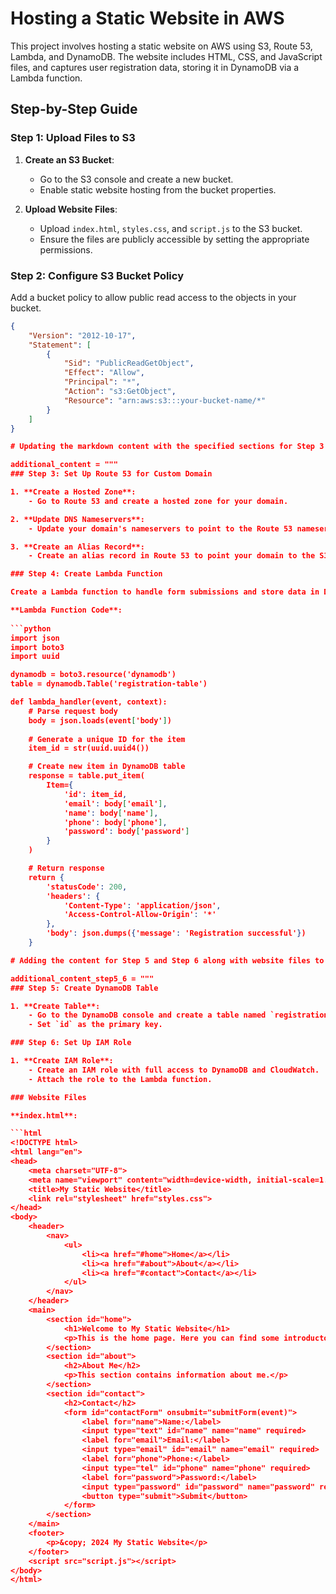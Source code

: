 # Hosting a Static Website in AWS

This project involves hosting a static website on AWS using S3, Route 53, Lambda, and DynamoDB. The website includes HTML, CSS, and JavaScript files, and captures user registration data, storing it in DynamoDB via a Lambda function.

## Step-by-Step Guide

### Step 1: Upload Files to S3

1. **Create an S3 Bucket**:
    - Go to the S3 console and create a new bucket.
    - Enable static website hosting from the bucket properties.
    
2. **Upload Website Files**:
    - Upload `index.html`, `styles.css`, and `script.js` to the S3 bucket.
    - Ensure the files are publicly accessible by setting the appropriate permissions.

### Step 2: Configure S3 Bucket Policy

Add a bucket policy to allow public read access to the objects in your bucket.

```json
{
    "Version": "2012-10-17",
    "Statement": [
        {
            "Sid": "PublicReadGetObject",
            "Effect": "Allow",
            "Principal": "*",
            "Action": "s3:GetObject",
            "Resource": "arn:aws:s3:::your-bucket-name/*"
        }
    ]
}

# Updating the markdown content with the specified sections for Step 3 and Step 4

additional_content = """
### Step 3: Set Up Route 53 for Custom Domain

1. **Create a Hosted Zone**:
    - Go to Route 53 and create a hosted zone for your domain.

2. **Update DNS Nameservers**:
    - Update your domain's nameservers to point to the Route 53 nameservers.

3. **Create an Alias Record**:
    - Create an alias record in Route 53 to point your domain to the S3 bucket endpoint.

### Step 4: Create Lambda Function

Create a Lambda function to handle form submissions and store data in DynamoDB.

**Lambda Function Code**:
 
```python
import json
import boto3
import uuid

dynamodb = boto3.resource('dynamodb')
table = dynamodb.Table('registration-table')

def lambda_handler(event, context):
    # Parse request body
    body = json.loads(event['body'])
    
    # Generate a unique ID for the item
    item_id = str(uuid.uuid4())

    # Create new item in DynamoDB table
    response = table.put_item(
        Item={
            'id': item_id,
            'email': body['email'],
            'name': body['name'],
            'phone': body['phone'],
            'password': body['password']
        }
    )

    # Return response
    return {
        'statusCode': 200,
        'headers': {
            'Content-Type': 'application/json',
            'Access-Control-Allow-Origin': '*'
        },
        'body': json.dumps({'message': 'Registration successful'})
    }

# Adding the content for Step 5 and Step 6 along with website files to the markdown file

additional_content_step5_6 = """
### Step 5: Create DynamoDB Table

1. **Create Table**:
    - Go to the DynamoDB console and create a table named `registration-table`.
    - Set `id` as the primary key.

### Step 6: Set Up IAM Role

1. **Create IAM Role**:
    - Create an IAM role with full access to DynamoDB and CloudWatch.
    - Attach the role to the Lambda function.

### Website Files

**index.html**:

```html
<!DOCTYPE html>
<html lang="en">
<head>
    <meta charset="UTF-8">
    <meta name="viewport" content="width=device-width, initial-scale=1.0">
    <title>My Static Website</title>
    <link rel="stylesheet" href="styles.css">
</head>
<body>
    <header>
        <nav>
            <ul>
                <li><a href="#home">Home</a></li>
                <li><a href="#about">About</a></li>
                <li><a href="#contact">Contact</a></li>
            </ul>
        </nav>
    </header>
    <main>
        <section id="home">
            <h1>Welcome to My Static Website</h1>
            <p>This is the home page. Here you can find some introductory content.</p>
        </section>
        <section id="about">
            <h2>About Me</h2>
            <p>This section contains information about me.</p>
        </section>
        <section id="contact">
            <h2>Contact</h2>
            <form id="contactForm" onsubmit="submitForm(event)">
                <label for="name">Name:</label>
                <input type="text" id="name" name="name" required>
                <label for="email">Email:</label>
                <input type="email" id="email" name="email" required>
                <label for="phone">Phone:</label>
                <input type="tel" id="phone" name="phone" required>
                <label for="password">Password:</label>
                <input type="password" id="password" name="password" required>
                <button type="submit">Submit</button>
            </form>
        </section>
    </main>
    <footer>
        <p>&copy; 2024 My Static Website</p>
    </footer>
    <script src="script.js"></script>
</body>
</html>



